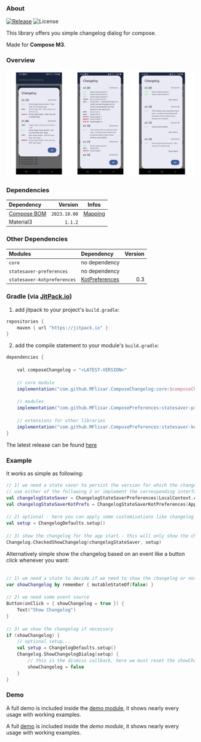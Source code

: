 ### About

[![Release](https://jitpack.io/v/MFlisar/ComposeChangelog.svg)](https://jitpack.io/#MFlisar/ComposeChangelog)
![License](https://img.shields.io/github/license/MFlisar/ComposeChangelog)

This library offers you simple changelog dialog for compose.

Made for **Compose M3**.

### Overview

![Overview](screenshots/overview.jpg?raw=true "Overview")

### Dependencies

| Dependency | Version | Infos |
|:-|-:|:-:|
| [Compose BOM](https://developer.android.com/jetpack/compose/bom/bom) | `2023.10.00` | [Mapping](https://developer.android.com/jetpack/compose/bom/bom-mapping) |
| Material3 | `1.1.2` | |

### Other Dependencies

| Modules | Dependency | Version |
|:-|:-|-:|
| `core` | no dependency |  |
| `statesaver-preferences` | no dependency |  |
| `statesaver-kotpreferences` | [KotPreferences](https://github.com/MFlisar/KotPreferences) | 0.3 |

### Gradle (via [JitPack.io](https://jitpack.io/))

1. add jitpack to your project's `build.gradle`:

```groovy
repositories {
    maven { url "https://jitpack.io" }
}
```

2. add the compile statement to your module's `build.gradle`:

```groovy
dependencies {

    val composeChangelog = "<LATEST-VERSION>"

    // core module
    implementation("com.github.MFlisar.ComposeChangelog:core:$composeChangelog")
  
    // modules
    implementation("com.github.MFlisar.ComposePreferences:statesaver-preferences:$composePreferences")
    
    // extensions for other libraries
    implementation("com.github.MFlisar.ComposePreferences:statesaver-kotpreferences:$composePreferences")
}
```

The latest release can be found [here](https://github.com/MFlisar/ComposeChangelog/releases/latest)

### Example

It works as simple as following:

```kotlin
// 1) we need a state saver to persist the version for which the changelog was last shown
// use either of the following 2 or implement the corresponding interface yourself
val changelogStateSaver = ChangelogStateSaverPreferences(LocalContext.current)
val changelogStateSaverKotPrefs = ChangelogStateSaverKotPreferences(AppPrefs.lastShownVersionForChangelog)

// 2) optional - here you can apply some customisations like changelog resource id, localized texts, styles, filter, sorter, renderer...
val setup = ChangelogDefaults.setup()

// 3) show the changelog for the app start - this will only show the changelogs that the user did not see yet
Changelog.CheckedShowChangelog(changelogStateSaver, setup)
```

Alternatively simple show the changelog based on an event like a button click whenever you want:

```kotlin

// 1) we need a state to decide if we need to show the changelog or not
var showChangelog by remember { mutableStateOf(false) }

// 2) we need some event source
Button(onClick = { showChangelog = true }) {
    Text("Show Changelog")
}

// 3) we show the changelog if necessary
if (showChangelog) {
    // optional setup...
    val setup = ChangelogDefaults.setup()
    Changelog.ShowChangelogDialog(setup) {
        // this is the dismiss callback, here we must reset the showChangelog flag
        showChangelog = false
    }
}

```

###  Demo

A full demo is included inside the [demo module](/../../tree/main/demo), it shows nearly every usage with working examples.

A full [demo](DemoActivity.kt) is included inside the *demo module*, it shows nearly every usage with working examples.